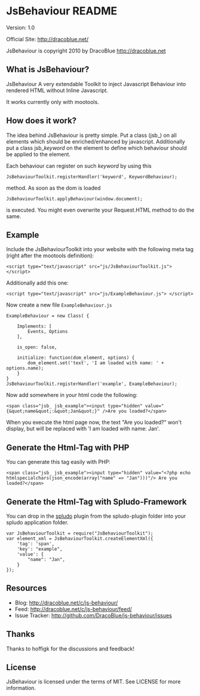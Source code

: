 JsBehaviour README
=======================

Version: 1.0

Official Site: <http://dracoblue.net/>

JsBehaviour is copyright 2010 by DracoBlue <http://dracoblue.net>

What is JsBehaviour?
--------------------

JsBehaviour A very extendable Toolkit to inject Javascript Behaviour into
rendered HTML without Inline Javascript.

It works currently only with mootools.

How does it work?
-----------------

The idea behind JsBehaviour is pretty simple. Put a class (jsb_) on all
elements which should be enriched/enhanced by javascript. Additionally
put a class jsb_*keyword* on the element to define which behaviour
should be applied to the element.

Each behaviour can register on such *keyword* by using this

    JsBehaviourToolkit.registerHandler('keyword', KeywordBehaviour);

method. As soon as the dom is loaded

    JsBehaviourToolkit.applyBehaviour(window.document);

is executed. You might even overwrite your Request.HTML method to do the
same.

Example
-------

Include the JsBehaviourToolkit into your website with the following meta
tag (right after the mootools definition):

    <script type="text/javascript" src="js/JsBehaviourToolkit.js"> </script>

Additionally add this one:

    <script type="text/javascript" src="js/ExampleBehaviour.js"> </script>

Now create a new file `ExampleBehaviour.js`

    ExampleBehaviour = new Class( {

        Implements: [
            Events, Options
        ],
    
        is_open: false,

        initialize: function(dom_element, options) {
            dom_element.set('text', 'I am loaded with name: ' + options.name);
        }
    }
    JsBehaviourToolkit.registerHandler('example', ExampleBehaviour);

Now add somewhere in your html code the following:

    <span class="jsb_ jsb_example"><input type="hidden" value="{&quot;name&quot;:&quot;Jan&quot;}" />Are you loaded?</span>

When you execute the html page now, the text "Are you loaded?" won't display,
but will be replaced with 'I am loaded with name: Jan'.

## Generate the Html-Tag with PHP

You can generate this tag easily with PHP:

    <span class="jsb_ jsb_example"><input type="hidden" value="<?php echo htmlspecialchars(json_encode(array("name" => "Jan")))"/> Are you loaded?</span>

## Generate the Html-Tag with Spludo-Framework

You can drop in the [spludo] plugin from the spludo-plugin folder into your
spludo application folder.

    var JsBehaviourToolkit = require("JsBehaviourToolkit");
    var element_xml = JsBehaviourToolkit.createElementXml({
        'tag': 'span',
        'key': "example",
        'value': {
            "name": "Jan",
        }
    });

  [spludo]: http://spludo.com

Resources
----------

* Blog: <http://dracoblue.net/c/js-behaviour/>
* Feed: <http://dracoblue.net/c/js-behaviour/feed/>
* Issue Tracker: <http://github.com/DracoBlue/js-behaviour/issues>

Thanks
-------
Thanks to hoffigk for the discussions and feedback!

License
--------

JsBehaviour is licensed under the terms of MIT. See LICENSE for more information.
